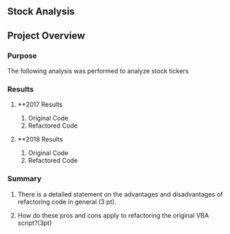 ## Stock Analysis

## Project Overview

### Purpose
The following analysis was performed to analyze stock tickers

### Results

1. **2017 Results
   1. Original Code
   1. Refactored Code

2. **2018 Results
   1. Original Code
   1. Refactored Code


### Summary

1. There is a detailed statement on the advantages and disadvantages of refactoring code in general (3 pt).
  
2. How do these pros and cons apply to refactoring the original VBA script?(3pt)
